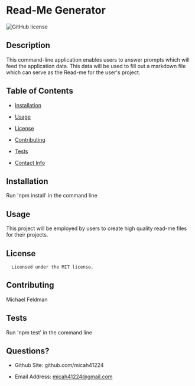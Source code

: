 # Read-Me Generator

  ![GitHub license](https://img.shields.io/badge/license-MIT-blue.svg)

## Description
This command-line application enables users to answer prompts which will feed the application data. This data will be used to fill out a markdown file which can serve as the Read-me for the user's project.

## Table of Contents

* [Installation](#installation)

* [Usage](#usage)


* [License](#license)


* [Contributing](#contributing)

* [Tests](#tests)

* [Contact Info](#github)

## Installation
Run 'npm install' in the command line

## Usage
This project will be employed by users to create high quality read-me files for their projects.

## License 
      
      Licensed under the MIT license.

## Contributing
Michael Feldman

## Tests
Run 'npm test' in the command line

## Questions?

* Github Site: github.com/micah41224

* Email Address: micah41224@gmail.com


